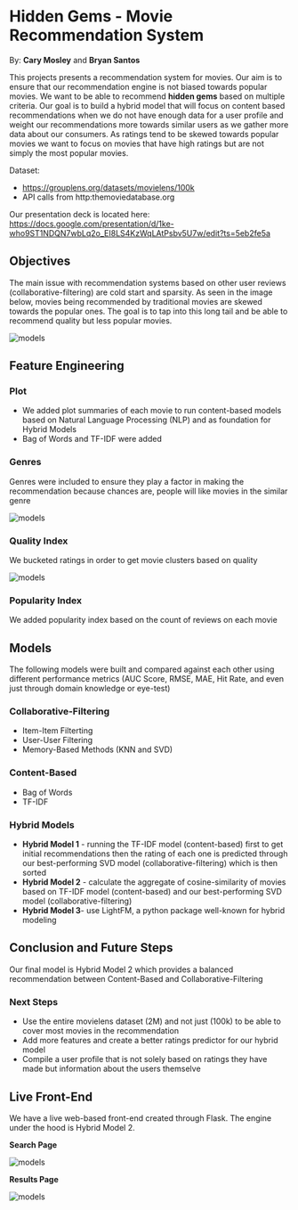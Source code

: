 # Hidden Gems - Movie Recommendation System
By: **Cary Mosley** and **Bryan Santos**


This projects presents a recommendation system for movies. Our aim is to ensure that our recommendation engine is not biased towards popular movies. We want to be able to recommend **hidden gems** based on multiple criteria. Our goal is to build a hybrid model that will focus on content based recommendations when we do not have enough data for a user profile and weight our recommendations more towards similar users as we gather more data about our consumers. As ratings tend to be skewed towards popular movies we want to focus on movies that have high ratings but are not simply the most popular movies.

Dataset: 
- https://grouplens.org/datasets/movielens/100k
- API calls from http:themoviedatabase.org

Our presentation deck is located here: https://docs.google.com/presentation/d/1ke-who9ST1NDQN7wbLq2o_EI8LS4KzWqLAtPsbv5U7w/edit?ts=5eb2fe5a

## Objectives

The main issue with recommendation systems based on other user reviews (collaborative-filtering) are cold start and sparsity. As seen in the image below, movies being recommended by traditional movies are skewed towards the popular ones. The goal is to tap into this long tail and be able to recommend quality but less popular movies.

![models](https://github.com/CaryMosley/Mod4ProjectRecommendation/blob/bryan-santos/images/longtail.png)

## Feature Engineering

### Plot

* We added plot summaries of each movie to run content-based models based on Natural Language Processing (NLP) and as foundation for Hybrid Models
* Bag of Words and TF-IDF were added

### Genres

Genres were included to ensure they play a factor in making the recommendation because chances are, people will like movies in the similar genre

![models](https://github.com/CaryMosley/Mod4ProjectRecommendation/blob/bryan-santos/images/genres.png)

### Quality Index
We bucketed ratings in order to get movie clusters based on quality

![models](https://github.com/CaryMosley/Mod4ProjectRecommendation/blob/bryan-santos/images/rating.png)

### Popularity Index
We added popularity index based on the count of reviews on each movie

## Models

The following models were built and compared against each other using different performance metrics (AUC Score, RMSE, MAE, Hit Rate, and even just through domain knowledge or eye-test)

### Collaborative-Filtering
* Item-Item Filterting
* User-User Filtering
* Memory-Based Methods (KNN and SVD)

### Content-Based
* Bag of Words
* TF-IDF

### Hybrid Models
* **Hybrid Model 1** - running the TF-IDF model (content-based) first to get initial recommendations then the rating of each one is predicted through our best-performing SVD model (collaborative-filtering) which is then sorted
* **Hybrid Model 2** - calculate the aggregate of cosine-similarity of movies based on TF-IDF model (content-based) and our best-performing SVD model (collaborative-filtering)
* **Hybrid Model 3**- use LightFM, a python package well-known for hybrid modeling

## Conclusion and Future Steps

Our final model is Hybrid Model 2 which provides a balanced recommendation between Content-Based and Collaborative-Filtering

### Next Steps
* Use the entire movielens dataset (2M) and not just (100k) to be able to cover most movies in the recommendation
* Add more features and create a better ratings predictor for our hybrid model
* Compile a user profile that is not solely based on ratings they have made but information about the users themselve

## Live Front-End
We have a live web-based front-end created through Flask. The engine under the hood is Hybrid Model 2.

**Search Page**

![models](https://github.com/CaryMosley/Mod4ProjectRecommendation/blob/bryan-santos/images/live1.png)

**Results Page**

![models](https://github.com/CaryMosley/Mod4ProjectRecommendation/blob/bryan-santos/images/live2.png)

